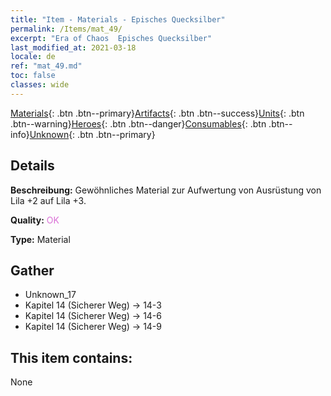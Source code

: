 ```yaml
---
title: "Item - Materials - Episches Quecksilber"
permalink: /Items/mat_49/
excerpt: "Era of Chaos  Episches Quecksilber"
last_modified_at: 2021-03-18
locale: de
ref: "mat_49.md"
toc: false
classes: wide
---
```

 [Materials](/de/Items/){: .btn .btn--primary}[Artifacts](/de/Items/Artifacts/){: .btn .btn--success}[Units](/de/Items/Units/){: .btn .btn--warning}[Heroes](/de/Items/Heroes/){: .btn .btn--danger}[Consumables](/de/Items/Consumables/){: .btn .btn--info}[Unknown](/de/Items/Unknown/){: .btn .btn--primary}

## Details
 **Beschreibung:** Gewöhnliches Material zur Aufwertung von Ausrüstung von Lila +2 auf Lila +3.

 **Quality:** <span style="color: #DA70D6">OK</span>

 **Type:** Material

## Gather

*    Unknown_17 
*    Kapitel 14 (Sicherer Weg) -> 14-3 
*    Kapitel 14 (Sicherer Weg) -> 14-6 
*    Kapitel 14 (Sicherer Weg) -> 14-9 

## This item contains:

  None

